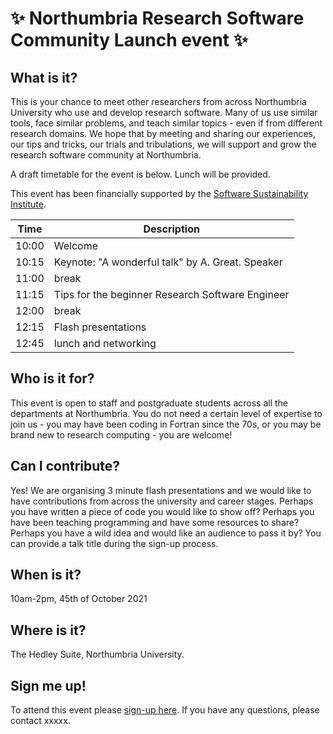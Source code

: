 # ✨ Northumbria Research Software Community Launch event ✨

## What is it?

This is your chance to meet other researchers from across Northumbria University who use and develop research software. Many of us use similar tools, face similar problems, and teach similar topics - even if from different research domains. We hope that by meeting and sharing our experiences, our tips and tricks, our trials and tribulations, we will support and grow the research software community at Northumbria.

A draft timetable for the event is below. Lunch will be provided.

This event has been financially supported by the [Software Sustainability Institute](https://www.software.ac.uk/).

| Time | Description |
|-----|-----|
| 10:00 | Welcome |
| 10:15 | Keynote: "A wonderful talk" by A. Great. Speaker |
| 11:00 | break |
|11:15 | Tips for the beginner Research Software Engineer |
| 12:00 | break |
| 12:15 | Flash presentations |
| 12:45 | lunch and networking |

## Who is it for?

This event is open to staff and postgraduate students across all the departments at Northumbria. You do not need a certain level of expertise to join us - you may have been coding in Fortran since the 70s, or you may be brand new to research computing - you are welcome! 

## Can I contribute?

Yes! We are organising 3 minute flash presentations and we would like to have contributions from across the university and career stages. Perhaps you have written a piece of code you would like to show off? Perhaps you have been teaching programming and have some resources to share? Perhaps you have a wild idea and would like an audience to pass it by? You can provide a talk title during the sign-up process.
## When is it?

10am-2pm, 45th of October 2021

## Where is it?

The Hedley Suite, Northumbria University.

## Sign me up!

To attend this event please [sign-up here](). If you have any questions, please contact xxxxx.

